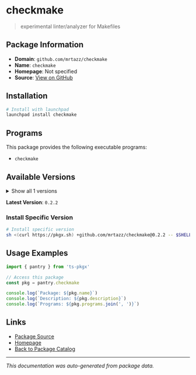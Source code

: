 # checkmake

> experimental linter/analyzer for Makefiles

## Package Information

- **Domain**: `github.com/mrtazz/checkmake`
- **Name**: `checkmake`
- **Homepage**: Not specified
- **Source**: [View on GitHub](https://github.com/pkgxdev/pantry/tree/main/projects/github.com/mrtazz/checkmake/package.yml)

## Installation

```bash
# Install with launchpad
launchpad install checkmake
```

## Programs

This package provides the following executable programs:

- `checkmake`

## Available Versions

<details>
<summary>Show all 1 versions</summary>

- `0.2.2`

</details>

**Latest Version**: `0.2.2`

### Install Specific Version

```bash
# Install specific version
sh <(curl https://pkgx.sh) +github.com/mrtazz/checkmake@0.2.2 -- $SHELL -i
```

## Usage Examples

```typescript
import { pantry } from 'ts-pkgx'

// Access this package
const pkg = pantry.checkmake

console.log(`Package: ${pkg.name}`)
console.log(`Description: ${pkg.description}`)
console.log(`Programs: ${pkg.programs.join(', ')}`)
```

## Links

- [Package Source](https://github.com/pkgxdev/pantry/tree/main/projects/github.com/mrtazz/checkmake/package.yml)
- [Homepage](#)
- [Back to Package Catalog](../package-catalog.md)

---

*This documentation was auto-generated from package data.*
